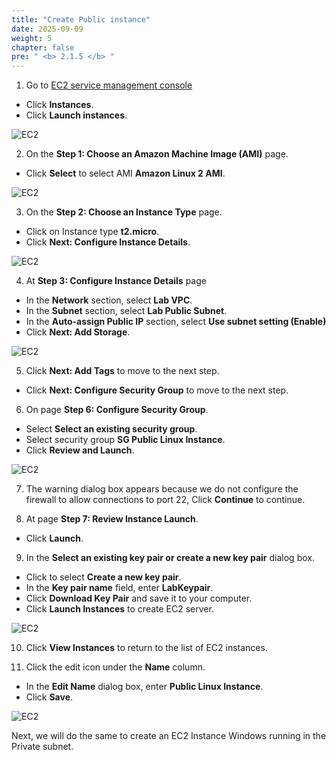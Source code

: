 ```yaml
---
title: "Create Public instance"
date: 2025-09-09
weight: 5
chapter: false
pre: " <b> 2.1.5 </b> "
---
```


1. Go to [EC2 service management console](https://console.aws.amazon.com/ec2/v2/home)

- Click **Instances**.
- Click **Launch instances**.

![EC2](/images/2.prerequisite/027-createec2.png)

2. On the **Step 1: Choose an Amazon Machine Image (AMI)** page.

- Click **Select** to select AMI **Amazon Linux 2 AMI**.

![EC2](/images/2.prerequisite/028-createec2.png)

3. On the **Step 2: Choose an Instance Type** page.

- Click on Instance type **t2.micro**.
- Click **Next: Configure Instance Details**.

![EC2](/images/2.prerequisite/029-createec2.png)

4. At **Step 3: Configure Instance Details** page

- In the **Network** section, select **Lab VPC**.
- In the **Subnet** section, select **Lab Public Subnet**.
- In the **Auto-assign Public IP** section, select **Use subnet setting (Enable)**
- Click **Next: Add Storage**.

![EC2](/images/2.prerequisite/030-createec2.png)

5. Click **Next: Add Tags** to move to the next step.

- Click **Next: Configure Security Group** to move to the next step.

6. On page **Step 6: Configure Security Group**.

- Select **Select an existing security group**.
- Select security group **SG Public Linux Instance**.
- Click **Review and Launch**.

![EC2](/images/2.prerequisite/031-createec2.png)

7. The warning dialog box appears because we do not configure the firewall to allow connections to port 22, Click **Continue** to continue.

8. At page **Step 7: Review Instance Launch**.

- Click **Launch**.

9. In the **Select an existing key pair or create a new key pair** dialog box.

- Click to select **Create a new key pair**.
- In the **Key pair name** field, enter **LabKeypair**.
- Click **Download Key Pair** and save it to your computer.
- Click **Launch Instances** to create EC2 server.

![EC2](/images/2.prerequisite/032-createec2.png)

10. Click **View Instances** to return to the list of EC2 instances.

11. Click the edit icon under the **Name** column.

- In the **Edit Name** dialog box, enter **Public Linux Instance**.
- Click **Save**.

![EC2](/images/2.prerequisite/033-createec2.png)

Next, we will do the same to create an EC2 Instance Windows running in the Private subnet.
